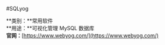 #SQLyog

**类别：**常用软件  
**用途：**可视化管理 MySQL 数据库  
**官网：**[https://www.webyog.com/](https://www.webyog.com/)
